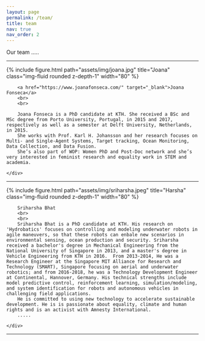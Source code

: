```yaml
---
layout: page
permalink: /team/
title: team
nav: true
nav_order: 2
---
```


Our team .....

-----------------------------------------------------------------------

<div class="row justify-content-sm-center">
    <div class="col-sm-4 mt-3 mt-md-0">
        {% include figure.html path="assets/img/joana.jpg" title="Joana" class="img-fluid rounded z-depth-1" width="80" %}
    </div>
    <div class="col-sm-6 mt-3 mt-md-0">

        <a href="https://www.joanafonseca.com/" target="_blank">Joana Fonseca</a>
        <br>
        <br>

        Joana Fonseca is a PhD candidate at KTH. She received a BSc and MSc degree from Porto University, Portugal, in 2015 and 2017, respectively as well as a semester at Delft University, Netherlands, in 2015. 
        She works with Prof. Karl H. Johansson and her research focuses on Multi- and Single-Agent Systems, Target tracking, Ocean Monitoring, Data Collection, and Data Fusion. 
        She’s also part of WOP: Women PhD and Post-Doc network and she’s very interested in feminist research and equality work in STEM and academia.

    </div>
</div>

-----------------------------------------------------------------------

<div class="row justify-content-sm-center">
    <div class="col-sm-4 mt-3 mt-md-0">
        {% include figure.html path="assets/img/sriharsha.jpeg" title="Harsha" class="img-fluid rounded z-depth-1" width="80" %}
    </div>
    <div class="col-sm-6 mt-3 mt-md-0">

        Sriharsha Bhat
        <br>
        <br>
        Sriharsha Bhat is a PhD candidate at KTH. His research on 'Hydrobatics' focuses on controlling and modeling underwater robots in agile maneuvers, so that these robots can enbale new scenarios in environmental sensing, ocean production and security. Sriharsha received a bachelor's degree in Mechanical Engineering from the National University of Singapore in 2013, and a master's degree in Vehicle Engineering from KTH in 2016.  From 2013-2014, He was a Research Engineer at the Singapore MIT Alliance for Research and Technology (SMART), Singapore focusing on aerial and underwater robotics; and from 2016-2018, he was a Technology Development Engineer at Continental, Hannover, Germany. His technical strengths include model predictive control, reinforcement learning, simulation/modeling, and system identification for robots and autonomous vehicles in challenging field applications.
        He is committed to using new technology to accelerate sustainable development. He is is passionate about equality, climate and human rights and is an activist with Amnesty International.
        .....

    </div>
</div>

-------------------------------------------------
